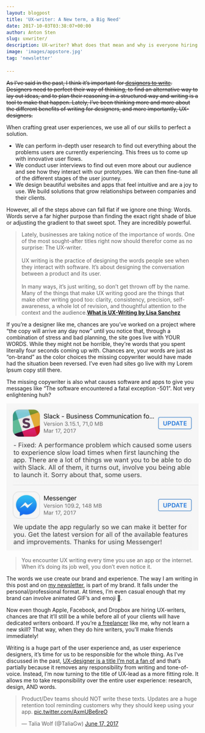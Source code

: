 ```yaml
---
layout: blogpost
title: 'UX-writer: A New term, a Big Need'
date: 2017-10-03T03:38:07+00:00
author: Anton Sten
slug: uxwriter/
description: UX-writer? What does that mean and why is everyone hiring for it now?
image: 'images/appstore.jpg'
tag: 'newsletter'

---
```


~~As I’ve said in the past, I think it’s important for [designers to write](https://antonsten.com/designers-write/). Designers need to perfect their way of thinking, to find an alternative way to lay out ideas, and to plan their reasoning in a structured way and writing is a tool to make that happen. Lately, I’ve been thinking more and more about the different benefits of writing for designers, and more importantly, UX-designers.~~

When crafting great user experiences, we use all of our skills to perfect a solution.
- We can perform in-depth user research to find out everything about the problems users are currently experiencing. This frees us to come up with innovative user flows.
- We conduct user interviews to find out even more about our audience and see how they interact with our prototypes. We can then fine-tune all of the different stages of the user journey.
- We design beautiful websites and apps that feel intuitive and are a joy to use. We build solutions that grow relationships between companies and their clients.

However, all of the steps above can fall flat if we ignore one thing: Words. Words serve a far higher purpose than finding the exact right shade of blue or adjusting the gradient to that sweet spot. They are incredibly powerful.

>Lately, businesses are taking notice of the importance of words. One of the most sought-after titles right now should therefor come as no surprise: The UX-writer. <br><br>UX writing is the practice of designing the words people see when they interact with software. It’s about designing the conversation between a product and its user.<br><br>
In many ways, it’s just writing, so don’t get thrown off by the name. Many of the things that make UX writing good are the things that make other writing good too: clarity, consistency, precision, self-awareness, a whole lot of revision, and thoughtful attention to the context and the audience.**[What is UX-Writing by Lisa Sanchez](https://medium.com/@lmsanchez/what-is-ux-writing-1eb71b0f0606)**

If you’re a designer like me, chances are you’ve worked on a project where “the copy will arrive any day now” until you notice that, through a combination of stress and bad planning, the site goes live with YOUR WORDS. While they might not be horrible, they're words that you spent literally four seconds coming up with. Chances are, your words are just as “on-brand” as the color choices the missing copywriter would have made had the situation been reversed. I’ve even had sites go live with my Lorem Ipsum copy still there.

The missing copywriter is also what causes software and apps to give you messages like “The software encountered a fatal exception -501”. Not very enlightening huh?

![UX-writing](/images/appstore.jpg)

>You encounter UX writing every time you use an app or the internet. When it’s doing its job well, you don’t even notice it.

The words we use create our brand and experience. The way I am writing in this post and on [my newsletter](https://antonsten.com/newsletter), is part of my brand. It falls under the personal/professional format. At times, I’m even casual enough that my brand can involve animated GIF’s and emoji 👯.

Now even though Apple, Facebook, and Dropbox are hiring UX-writers, chances are that it’ll still be a while before all of your clients will have dedicated writers onboard. If you’re [a freelancer](https://antonsten.com/books/masteringfreelance/) like me, why not learn a new skill? That way, when they do hire writers, you’ll make friends immediately!

Writing is a huge part of the user experience and, as user experience designers, it’s time for us to be responsible for the whole thing. As I’ve discussed in the past, [UX-designer is a title I’m not a fan of](https://antonsten.com/ux-designer/) and that’s partially because it removes any responsibility from writing and tone-of-voice. Instead, I’m now turning to the title of UX-lead as a more fitting role. It allows me to take responsibility over the entire user experience: research, design, AND words.

<blockquote class="twitter-tweet" data-lang="en"><p lang="en" dir="ltr">Product/Dev teams should NOT write these texts. Updates are a huge retention tool reminding customers why they should keep using your app. <a href="https://t.co/AxmUBe6reO">pic.twitter.com/AxmUBe6reO</a></p>&mdash; Talia Wolf (@TaliaGw) <a href="https://twitter.com/TaliaGw/status/876151571029131264?ref_src=twsrc%5Etfw">June 17, 2017</a></blockquote> <script async src="//platform.twitter.com/widgets.js" charset="utf-8"></script>
